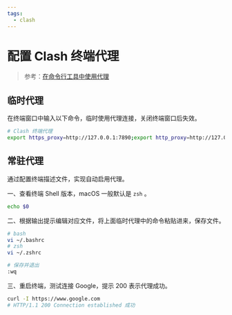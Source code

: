 ```yaml
---
tags:
  - clash
---
```


# 配置 Clash 终端代理

>参考：[在命令行工具中使用代理](https://github.com/islishude/shell-proxy)

## 临时代理

在终端窗口中输入以下命令，临时使用代理连接，关闭终端窗口后失效。

```sh
# Clash 终端代理
export https_proxy=http://127.0.0.1:7890;export http_proxy=http://127.0.0.1:7890;export all_proxy=socks5://127.0.0.1:7890
```

## 常驻代理

通过配置终端描述文件，实现自动启用代理。

一、查看终端 Shell 版本，macOS 一般默认是 `zsh` 。

```sh
echo $0
```

二、根据输出提示编辑对应文件，将上面临时代理中的命令粘贴进来，保存文件。

```sh
# bash
vi ~/.bashrc
# zsh
vi ~/.zshrc

# 保存并退出
:wq
```

三、重启终端，测试连接 Google，提示 200 表示代理成功。

```sh
curl -I https://www.google.com
# HTTP/1.1 200 Connection established 成功
```